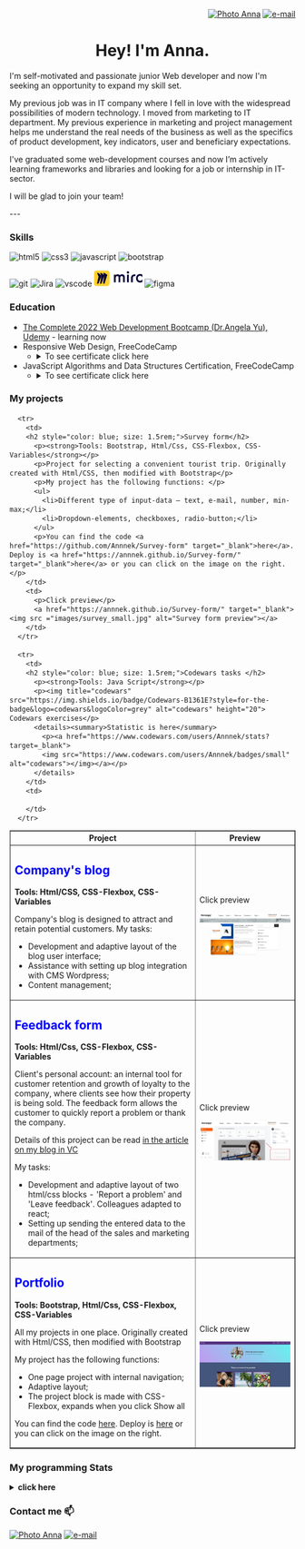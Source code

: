 <!--
**Annnek/Annnek** is a ✨ _special_ ✨ repository because its `README.md` (this file) appears on your GitHub profile.

Here are some ideas to get you started:

- 🔭 I’m currently working on ...
- 🌱 I’m currently learning ...
- 👯 I’m looking to collaborate on ...
- 🤔 I’m looking for help with ...
- 💬 Ask me about ...
- 📫 How to reach me: ...
- 😄 Pronouns: ...
- ⚡ Fun fact: ...
-->
<p align="right">
    <a href="https://www.linkedin.com/in/anna-nekhorosheva/"><img align="" src="https://img.shields.io/badge/linkedin-%230077B5.svg?style=for-the-badge&logo=linkedin&logoColor=white" alt="Photo Anna" height="30" /></a>
    <a href="mailto:nekhorosheva.ann@gmail.com"> <img align="" src="https://img.shields.io/badge/Gmail-D14836?style=for-the-badge&logo=gmail&logoColor=white" alt="e-mail" height="30"/> </a>
</p>
<h1 align="center">Hey! I'm Anna.</h1>

<p>I'm self-motivated and passionate junior Web developer and now I'm seeking an opportunity to expand my skill set.</p>
<p>My previous job was in IT company where I fell in love with the widespread possibilities of modern technology. I moved from marketing to IT department. My previous experience in marketing and project management helps me understand the real needs of the business as well as the specifics of product development, key indicators, user and beneficiary expectations.</p>
<p>I've graduated some web-development courses and now I’m actively learning frameworks and libraries  and looking for a job or internship in IT-sector.</p>
<p>I will be glad to join your team!</p>  
---
<h3>Skills</h3>

<p>
<img title="HTML" src="https://img.shields.io/badge/html5-%23E34F26.svg?style=for-the-badge&logo=html5&logoColor=white" alt="html5" height="30"/>
<img title="CSS" src="https://img.shields.io/badge/css3-%231572B6.svg?style=for-the-badge&logo=css3&logoColor=white" alt="css3" height="30"/>
<img title="JavaScript" src="https://img.shields.io/badge/javascript-%23323330.svg?style=for-the-badge&logo=javascript&logoColor=%23F7DF1E" alt="javascript" height="30"/>
<img title="Bootstrap" src="https://img.shields.io/badge/bootstrap-%23563D7C.svg?style=for-the-badge&logo=bootstrap&logoColor=white" alt="bootstrap" height="30"/>
<!-- <img title="React" src="https://img.shields.io/badge/react-%2320232a.svg?style=for-the-badge&logo=react&logoColor=%2361DAFB" alt="react" height="30"/> -->
</p>

<p> 
<img title="Git" src="https://img.shields.io/badge/git-%23F05033.svg?style=for-the-badge&logo=git&logoColor=white" alt="git" height="30"/>
<img title="Jira" src="https://img.shields.io/badge/jira-%230A0FFF.svg?style=for-the-badge&logo=jira&logoColor=white" alt="Jira" height="30"/>
<img title="VisualStudio" src="https://img.shields.io/badge/Visual%20Studio%20Code-0078d7.svg?style=for-the-badge&logo=visual-studio-code&logoColor=white" alt="vscode" height="30"/>
<img title="Miro" src="/images/miro.png" alt="Miro" height="30"/>
<img title="Figma" src="https://img.shields.io/badge/figma-%23F24E1E.svg?style=for-the-badge&logo=figma&logoColor=white" alt="figma" height="30"/>
</p>

<h3>Education</h3>
    
<ul>
 <li><a href="https://www.udemy.com/course/the-complete-web-development-bootcamp/" target="_blank">The Complete 2022 Web Development Bootcamp (Dr.Angela Yu), Udemy</a> - learning now</li>
 <li>Responsive Web Design, FreeCodeCamp
   <ul>
     <li><details><summary>To see certificate click here</summary>
       <a href="https://www.freecodecamp.org/certification/Annnek/responsive-web-design" target="_blank">https://www.freecodecamp.org/certification/Annnek/responsive-web-design</a>
       </details>
     </li>
   </ul> 
 </li>
 <li>JavaScript Algorithms and Data Structures Certification, FreeCodeCamp
   <ul>
     <li><details><summary>To see certificate click here</summary>
         <a href="https://www.freecodecamp.org/certification/Annnek/javascript-algorithms-and-data-structures" target="_blank">https://www.freecodecamp.org/certification/Annnek/javascript-algorithms-and-data-structures</a>
         </details>
     </li>
   </ul> 
 </li>
</ul>
          
<h3>My projects</h3>

<table border="1">
      <tr>
        <th>Project</th>
        <th width="35%">Preview</th>
      </tr>
      <tr>
        <td>
        <h2 style="color: blue; size: 1.5rem;">Company's blog</h2>
          <p><strong>Tools: Html/CSS, CSS-Flexbox, CSS-Variables</strong></p>
          <p>Company's blog is designed to attract and retain potential customers. My tasks:</p>
          <ul>
            <li>Development and adaptive layout of the blog user interface;</li>
            <li>Assistance with setting up blog integration with CMS Wordpress;</li>
            <li>Content management;</li>
          </ul>          
        </td>
        <td>
          <p>Click preview</p>
          <a href="/images/blog_big.jpg" target="_blank"><img src ="./images/blog_small.jpg" alt="blog preview"></a>
        </td>
      </tr>
      <tr>
        <td>
        <h2 style="color: blue; size: 1.5rem;">Feedback form</h2>
          <p><strong>Tools: Html/Css, CSS-Flexbox, CSS-Variables </strong></p>
          <p>Client's personal account: an internal tool for customer retention and growth of loyalty to the company, where clients see how their property is being sold. The feedback form allows the customer to quickly report a problem or thank the company.</p>
            <p>Details of this project can be read <a href="https://vc.ru/tribuna/245607-lichnyy-kabinet-klienta-kak-instrument-prodazh-kakoy-funkcional-rabotaet"> in the article on my blog in VC </a></p>
            <p>My tasks:</p>
          <ul>
            <li>Development and adaptive layout of two html/css blocks - 'Report a problem' and 'Leave feedback'. Colleagues adapted to react;</li>
            <li>Setting up sending the entered data to the mail of the head of the sales and marketing departments;</li>
          </ul>
         </td>
        <td>
          <p>Click preview</p>
          <a href="/images/user_account_big.jpg" target="_blank"><img src ="images/user_account_small.jpg" alt="user account preview"></a>
        </td>
      </tr>
      <tr>
        <td>
        <h2 style="color: blue; size: 1.5rem;">Portfolio</h2>
          <p><strong>Tools: Bootstrap, Html/Css, CSS-Flexbox, CSS-Variables</strong></p>
          <p>All my projects in one place. Originally created with Html/CSS, then modified with Bootstrap</p>
            <p>My project has the following functions:</p>
          <ul>
            <li>One page project with internal navigation;</li>
            <li>Adaptive layout;</li>
            <li>The project block is made with CSS-Flexbox, expands when you click Show all</li>
          </ul>
          <p>You can find the code <a href="https://github.com/Annnek/My-portfolio" target="_blank">here</a>. Deploy is <a href="https://annnek.github.io/My-portfolio/" target="_blank">here</a> or you can click on the image on the right.</p>
        </td>
        <td>
          <p>Click preview</p>
          <a href="https://annnek.github.io/My-portfolio/" target="_blank"><img src ="images/portfolio_small.jpg" alt="Preview my portfolio"></a>
        </td>
      </tr>
      
      <tr>
        <td>
        <h2 style="color: blue; size: 1.5rem;">Survey form</h2>
          <p><strong>Tools: Bootstrap, Html/Css, CSS-Flexbox, CSS-Variables</strong></p>
          <p>Project for selecting a convenient tourist trip. Originally created with Html/CSS, then modified with Bootstrap</p>
          <p>My project has the following functions: </p>
          <ul>
            <li>Different type of input-data – text, e-mail, number, min-max;</li>
            <li>Dropdown-elements, checkboxes, radio-button;</li>
          </ul>
          <p>You can find the code <a href="https://github.com/Annnek/Survey-form" target="_blank">here</a>. Deploy is <a href="https://annnek.github.io/Survey-form/" target="_blank">here</a> or you can click on the image on the right.</p>
        </td>
        <td>
          <p>Click preview</p>
          <a href="https://annnek.github.io/Survey-form/" target="_blank"><img src ="images/survey_small.jpg" alt="Survey form preview"></a>
        </td>
      </tr>
     
      <tr>
        <td>
        <h2 style="color: blue; size: 1.5rem;">Codewars tasks </h2>
          <p><strong>Tools: Java Script</strong></p>
          <p><img title="codewars" src="https://img.shields.io/badge/Codewars-B1361E?style=for-the-badge&logo=codewars&logoColor=grey" alt="codewars" height="20">  Codewars exercises</p>
          <details><summary>Statistic is here</summary>
            <p><a href="https://www.codewars.com/users/Annnek/stats?target=_blank">
            <img src="https://www.codewars.com/users/Annnek/badges/small" alt="codewars"></img></a></p>
          </details>
        </td>
        <td>
    
        </td>
      </tr>
  </table>

<h3>My programming Stats</h3>
      <details>
        <summary> <b>click here</b> </summary>
        <p><img align="left" src="https://github-readme-stats.vercel.app/api/top-langs?username=Annnek&show_icons=true&locale=en&layout=compact" alt="Annnek" /></p>
        <p>&nbsp;<img align="center" src="https://github-readme-stats.vercel.app/api?username=Annnek&show_icons=true&locale=en" alt="Annnek" /></p>
        <p><img align="center" src="https://github-readme-streak-stats.herokuapp.com/?user=Annnek&" alt="Annnek" /></p>
      </details>
     
<h3>Contact me 📫</h3>
    <p align="left">
      <a href="https://www.linkedin.com/in/anna-nekhorosheva/"><img align="" src="https://img.shields.io/badge/linkedin-%230077B5.svg?style=for-the-badge&logo=linkedin&logoColor=white" alt="Photo Anna" height="30" /></a>
      <a href="mailto:nekhorosheva.ann@gmail.com"> <img align="" src="https://img.shields.io/badge/Gmail-D14836?style=for-the-badge&logo=gmail&logoColor=white" alt="e-mail" height="30"/> </a>
    </p>
